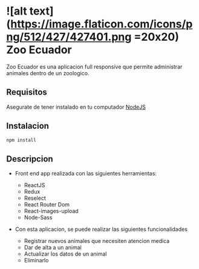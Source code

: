 # ![alt text](https://image.flaticon.com/icons/png/512/427/427401.png =20x20) Zoo Ecuador

Zoo Ecuador es una aplicacion full responsive que permite administrar animales dentro de un zoologico.

## Requisitos

Asegurate de tener instalado en tu computador [NodeJS](https://nodejs.org/en/)

## Instalacion

```javascript
npm install
```

## Descripcion

- Front end app realizada con las siguientes herramientas:
  - ReactJS
  - Redux
  - Reselect
  - React Router Dom
  - React-images-upload
  - Node-Sass

- Con esta aplicacion, se puede realizar las siguientes funcionalidades
  - Registrar nuevos animales que necesiten atencion medica
  - Dar de alta a un animal
  - Actualizar los datos de un animal
  - Eliminarlo

